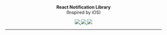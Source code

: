<p align="center"><b>React Notification Library</b><br/> (Inspired by iOS)</p>
<p align="center">
  <a href="https://github.com/ykadosh/notify">
    <img src="https://img.shields.io/badge/gzipped-3%20kb-4ba0f6" />
  </a>

  <a href="https://www.npmjs.com/package/@yoavik/notify">
    <img src="https://img.shields.io/badge/@yoavik/notify-npm-4ba0f6" />
  </a>

  <a href="https://www.npmjs.com/package/@yoavik/notify">
    <img src="https://img.shields.io/badge/TypeScript-included-4ba0f6" />
  </a>
</p>

<hr/>